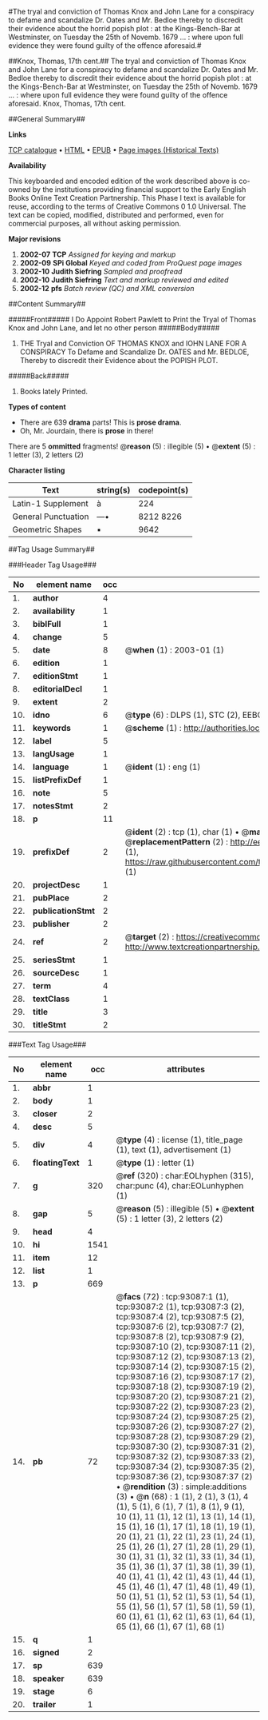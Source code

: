 #The tryal and conviction of Thomas Knox and John Lane for a conspiracy to defame and scandalize Dr. Oates and Mr. Bedloe thereby to discredit their evidence about the horrid popish plot : at the Kings-Bench-Bar at Westminster, on Tuesday the 25th of Novemb. 1679 ... : where upon full evidence they were found guilty of the offence aforesaid.#

##Knox, Thomas, 17th cent.##
The tryal and conviction of Thomas Knox and John Lane for a conspiracy to defame and scandalize Dr. Oates and Mr. Bedloe thereby to discredit their evidence about the horrid popish plot : at the Kings-Bench-Bar at Westminster, on Tuesday the 25th of Novemb. 1679 ... : where upon full evidence they were found guilty of the offence aforesaid.
Knox, Thomas, 17th cent.

##General Summary##

**Links**

[TCP catalogue](http://www.ota.ox.ac.uk/tcp/)  • 
[HTML](http://tei.it.ox.ac.uk/tcp/Texts-HTML/free/A63/A63162.html)  • 
[EPUB](http://tei.it.ox.ac.uk/tcp/Texts-EPUB/free/A63/A63162.epub) • 
[Page images (Historical Texts)](https://data.historicaltexts.jisc.ac.uk/view?pubId=eebo-12739575e&pageId=eebo-12739575e-93087-1)

**Availability**

This keyboarded and encoded edition of the
	       work described above is co-owned by the institutions
	       providing financial support to the Early English Books
	       Online Text Creation Partnership. This Phase I text is
	       available for reuse, according to the terms of Creative
	       Commons 0 1.0 Universal. The text can be copied,
	       modified, distributed and performed, even for
	       commercial purposes, all without asking permission.

**Major revisions**

1. __2002-07__ __TCP__ *Assigned for keying and markup*
1. __2002-09__ __SPi Global__ *Keyed and coded from ProQuest page images*
1. __2002-10__ __Judith Siefring__ *Sampled and proofread*
1. __2002-10__ __Judith Siefring__ *Text and markup reviewed and edited*
1. __2002-12__ __pfs__ *Batch review (QC) and XML conversion*

##Content Summary##

#####Front#####
I Do Appoint Robert Pawlett to Print the Tryal of Thomas Knox and John Lane, and let no other person
#####Body#####

1. THE Tryal and Conviction OF THOMAS KNOX and IOHN LANE FOR A CONSPIRACY To Defame and Scandalize Dr. OATES and Mr. BEDLOE, Thereby to discredit their Evidence about the POPISH PLOT.

#####Back#####

1. Books lately Printed.

**Types of content**

  * There are 639 **drama** parts! This is **prose drama**.
  * Oh, Mr. Jourdain, there is **prose** in there!

There are 5 **ommitted** fragments! 
 @__reason__ (5) : illegible (5)  •  @__extent__ (5) : 1 letter (3), 2 letters (2)

**Character listing**


|Text|string(s)|codepoint(s)|
|---|---|---|
|Latin-1 Supplement|à|224|
|General Punctuation|—•|8212 8226|
|Geometric Shapes|▪|9642|

##Tag Usage Summary##

###Header Tag Usage###

|No|element name|occ|attributes|
|---|---|---|---|
|1.|__author__|4||
|2.|__availability__|1||
|3.|__biblFull__|1||
|4.|__change__|5||
|5.|__date__|8| @__when__ (1) : 2003-01 (1)|
|6.|__edition__|1||
|7.|__editionStmt__|1||
|8.|__editorialDecl__|1||
|9.|__extent__|2||
|10.|__idno__|6| @__type__ (6) : DLPS (1), STC (2), EEBO-CITATION (1), OCLC (1), VID (1)|
|11.|__keywords__|1| @__scheme__ (1) : http://authorities.loc.gov/ (1)|
|12.|__label__|5||
|13.|__langUsage__|1||
|14.|__language__|1| @__ident__ (1) : eng (1)|
|15.|__listPrefixDef__|1||
|16.|__note__|5||
|17.|__notesStmt__|2||
|18.|__p__|11||
|19.|__prefixDef__|2| @__ident__ (2) : tcp (1), char (1)  •  @__matchPattern__ (2) : ([0-9\-]+):([0-9IVX]+) (1), (.+) (1)  •  @__replacementPattern__ (2) : http://eebo.chadwyck.com/downloadtiff?vid=$1&page=$2 (1), https://raw.githubusercontent.com/textcreationpartnership/Texts/master/tcpchars.xml#$1 (1)|
|20.|__projectDesc__|1||
|21.|__pubPlace__|2||
|22.|__publicationStmt__|2||
|23.|__publisher__|2||
|24.|__ref__|2| @__target__ (2) : https://creativecommons.org/publicdomain/zero/1.0/ (1), http://www.textcreationpartnership.org/docs/. (1)|
|25.|__seriesStmt__|1||
|26.|__sourceDesc__|1||
|27.|__term__|4||
|28.|__textClass__|1||
|29.|__title__|3||
|30.|__titleStmt__|2||


###Text Tag Usage###

|No|element name|occ|attributes|
|---|---|---|---|
|1.|__abbr__|1||
|2.|__body__|1||
|3.|__closer__|2||
|4.|__desc__|5||
|5.|__div__|4| @__type__ (4) : license (1), title_page (1), text (1), advertisement (1)|
|6.|__floatingText__|1| @__type__ (1) : letter (1)|
|7.|__g__|320| @__ref__ (320) : char:EOLhyphen (315), char:punc (4), char:EOLunhyphen (1)|
|8.|__gap__|5| @__reason__ (5) : illegible (5)  •  @__extent__ (5) : 1 letter (3), 2 letters (2)|
|9.|__head__|4||
|10.|__hi__|1541||
|11.|__item__|12||
|12.|__list__|1||
|13.|__p__|669||
|14.|__pb__|72| @__facs__ (72) : tcp:93087:1 (1), tcp:93087:2 (1), tcp:93087:3 (2), tcp:93087:4 (2), tcp:93087:5 (2), tcp:93087:6 (2), tcp:93087:7 (2), tcp:93087:8 (2), tcp:93087:9 (2), tcp:93087:10 (2), tcp:93087:11 (2), tcp:93087:12 (2), tcp:93087:13 (2), tcp:93087:14 (2), tcp:93087:15 (2), tcp:93087:16 (2), tcp:93087:17 (2), tcp:93087:18 (2), tcp:93087:19 (2), tcp:93087:20 (2), tcp:93087:21 (2), tcp:93087:22 (2), tcp:93087:23 (2), tcp:93087:24 (2), tcp:93087:25 (2), tcp:93087:26 (2), tcp:93087:27 (2), tcp:93087:28 (2), tcp:93087:29 (2), tcp:93087:30 (2), tcp:93087:31 (2), tcp:93087:32 (2), tcp:93087:33 (2), tcp:93087:34 (2), tcp:93087:35 (2), tcp:93087:36 (2), tcp:93087:37 (2)  •  @__rendition__ (3) : simple:additions (3)  •  @__n__ (68) : 1 (1), 2 (1), 3 (1), 4 (1), 5 (1), 6 (1), 7 (1), 8 (1), 9 (1), 10 (1), 11 (1), 12 (1), 13 (1), 14 (1), 15 (1), 16 (1), 17 (1), 18 (1), 19 (1), 20 (1), 21 (1), 22 (1), 23 (1), 24 (1), 25 (1), 26 (1), 27 (1), 28 (1), 29 (1), 30 (1), 31 (1), 32 (1), 33 (1), 34 (1), 35 (1), 36 (1), 37 (1), 38 (1), 39 (1), 40 (1), 41 (1), 42 (1), 43 (1), 44 (1), 45 (1), 46 (1), 47 (1), 48 (1), 49 (1), 50 (1), 51 (1), 52 (1), 53 (1), 54 (1), 55 (1), 56 (1), 57 (1), 58 (1), 59 (1), 60 (1), 61 (1), 62 (1), 63 (1), 64 (1), 65 (1), 66 (1), 67 (1), 68 (1)|
|15.|__q__|1||
|16.|__signed__|2||
|17.|__sp__|639||
|18.|__speaker__|639||
|19.|__stage__|6||
|20.|__trailer__|1||
